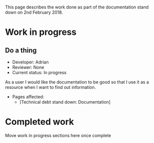 This page describes the work done as part of the documentation stand down on 2nd February 2018.

# Work in progress

## Do a thing
- Developer: Adrian
- Reviewer: None
- Current status: In progress

As a user I would like the documentation to be good so that I use it as a resource when I want to find out information.

- Pages affected:
    - [Technical debt stand down: Documentation]

# Completed work

Move work in progress sections here once complete